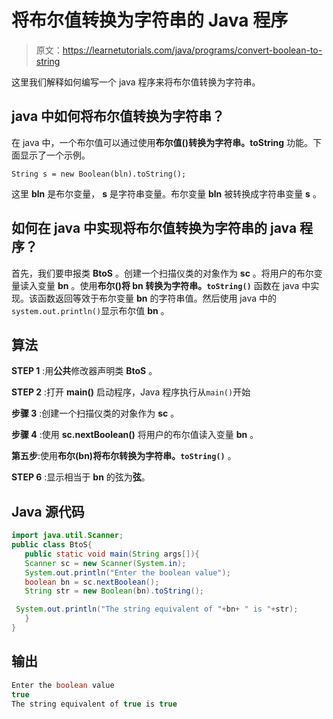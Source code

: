 # 将布尔值转换为字符串的 Java 程序

> 原文：<https://learnetutorials.com/java/programs/convert-boolean-to-string>

这里我们解释如何编写一个 java 程序来将布尔值转换为字符串。

## java 中如何将布尔值转换为字符串？

在 java 中，一个布尔值可以通过使用**布尔值()转换为字符串。toString** 功能。下面显示了一个示例。

`String s = new Boolean(bln).toString();`

这里 **bln** 是布尔变量， **s** 是字符串变量。布尔变量 **bln** 被转换成字符串变量 **s** 。

## 如何在 java 中实现将布尔值转换为字符串的 java 程序？

首先，我们要申报类 **BtoS** 。创建一个扫描仪类的对象作为 **sc** 。将用户的布尔变量读入变量 **bn** 。使用**布尔()将 **bn** 转换为字符串。`toString()`** 函数在 java 中实现。该函数返回等效于布尔变量 **bn** 的字符串值。然后使用 java 中的`system.out.println()`显示布尔值 **bn** 。

## 算法

**STEP 1** :用**公共**修改器声明类 **BtoS** 。

**STEP 2** :打开 **main()** 启动程序，Java 程序执行从`main()`开始

**步骤 3** :创建一个扫描仪类的对象作为 **sc** 。

**步骤 4** :使用 **sc.nextBoolean()** 将用户的布尔值读入变量 **bn** 。

**第五步**:使用**布尔(bn)将布尔转换为字符串。`toString()`** 。

**STEP 6** :显示相当于 **bn** 的弦为**弦**。

## Java 源代码

```java
import java.util.Scanner;
public class BtoS{  
   public static void main(String args[]){  
   Scanner sc = new Scanner(System.in);
   System.out.println("Enter the boolean value");
   boolean bn = sc.nextBoolean();
   String str = new Boolean(bn).toString();

 System.out.println("The string equivalent of "+bn+ " is "+str);  
   }
}

```

## 输出

```java
Enter the boolean value
true
The string equivalent of true is true
```